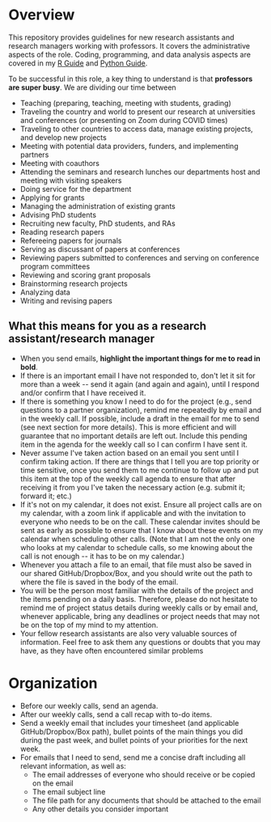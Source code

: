 # Overview

This repository provides guidelines for new research assistants and research managers working with professors.
It covers the administrative aspects of the role. Coding, programming, and data analysis aspects are covered in my 
[R Guide](https://github.com/skhiggins/R_guide) and 
[Python Guide](https://github.com/skhiggins/Python_guide).

To be successful in this role, a key thing to understand is that **professors are super busy**. 
We are dividing our time between 
- Teaching (preparing, teaching, meeting with students, grading)
- Traveling the country and world to present our research at universities and conferences (or presenting on Zoom during COVID times)
- Traveling to other countries to access data, manage existing projects, and develop new projects
- Meeting with potential data providers, funders, and implementing partners
- Meeting with coauthors 
- Attending the seminars and research lunches our departments host and meeting with visiting speakers
- Doing service for the department
- Applying for grants
- Managing the administration of existing grants
- Advising PhD students
- Recruiting new faculty, PhD students, and RAs
- Reading research papers 
- Refereeing papers for journals
- Serving as discussant of papers at conferences
- Reviewing papers submitted to conferences and serving on conference program committees
- Reviewing and scoring grant proposals
- Brainstorming research projects
- Analyzing data
- Writing and revising papers
 
## What this means for you as a research assistant/research manager
- When you send emails, **highlight the important things for me to read in bold**.
- If there is an important email I have not responded to, don't let it sit for more than a week -- send it again (and again and again), until I respond and/or confirm that I have received it.
- If there is something you know I need to do for the project (e.g., send questions to a partner organization), remind me repeatedly by email and in the weekly call. If possible, include a draft in the email for me to send (see next section for more details). This is more efficient and will guarantee that no important details are left out. Include this pending item in the agenda for the weekly call so I can confirm I have sent it.
- Never assume I've taken action based on an email you sent until I confirm taking action. If there are things that I tell you are top priority or time sensitive, once you send them to me continue to follow up and put this item at the top of the weekly call agenda to ensure that after receiving it from you I've taken the necessary action (e.g. submit it; forward it; etc.)
- If it's not on my calendar, it does not exist. Ensure all project calls are on my calendar, with a zoom link if applicable and with the invitation to everyone who needs to be on the call. These calendar invites should be sent as early as possible to ensure that I know about these events on my calendar when scheduling other calls. (Note that I am not the only one who looks at my calendar to schedule calls, so me knowing about the call is not enough -- it has to be on my calendar.)
- Whenever you attach a file to an email, that file must also be saved in our shared GitHub/Dropbox/Box, and you should write out the path to where the file is saved in the body of the email.
- You will be the person most familiar with the details of the project and the items pending on a daily basis. Therefore, please do not hesitate to remind me of project status details during weekly calls or by email and, whenever applicable, bring any deadlines or project needs that may not be on the top of my mind to my attention. 
- Your fellow research assistants are also very valuable sources of information. Feel free to ask them any questions or doubts that you may have, as they have often encountered similar problems
<!---
- Notify me as soon as possible if you anticipate any delay in project deliverables, status, or other components that might impact project implementation.
--->

# Organization
- Before our weekly calls, send an agenda.
- After our weekly calls, send a call recap with to-do items.
- Send a weekly email that includes your timesheet (and applicable GitHub/Dropbox/Box path), bullet points of the main things you did during the past week, and bullet points of your priorities for the next week.
- For emails that I need to send, send me a concise draft including all relevant information, as well as:
    - The email addresses of everyone who should receive or be copied on the email
    - The email subject line 
    - The file path for any documents that should be attached to the email
    - Any other details you consider important
<!---
- If you are preparing something with a hard deadline, such as a grant proposal or a deliverable for a funder, set up 1 day, 1 week and 2 week-deadline calendar reminders. Include people who need to review the draft in these calendar events. Send me a draft at least 1 week (but ideally 2 weeks) before the deadline to make sure I have enough time to review and make the necessary changes. If I have not sent you a revised version, follow up on this during weekly project calls or earlier if the deadline is fast approaching.
--->
